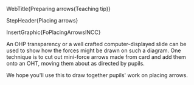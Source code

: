 WebTitle{Preparing arrows(Teaching tip)}

StepHeader{Placing arrows}

InsertGraphic{FoPlacingArrowsINCC}

An OHP transparency or a well crafted computer-displayed slide can be used to show how the forces might be drawn on such a diagram. One technique is to cut out mini-force arrows made from card and add them onto an OHT, moving them about as directed by pupils.

We hope you'll use this to draw together pupils' work on placing arrows.

